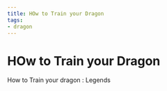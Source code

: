 ```yaml
---
title: HOw to Train your Dragon
tags:
- dragon
---
```


# HOw to Train your Dragon

<TagLinks />

How to Train your dragon : Legends



<Footer />
